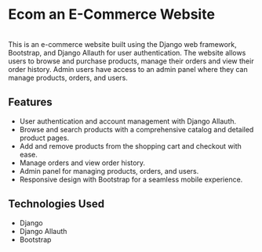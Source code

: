 <h1>Ecom an E-Commerce Website</h1><br/>
This is an e-commerce website built using the Django web framework, Bootstrap, and Django Allauth for user authentication. The website allows users to browse and purchase products, manage their orders and view their order history. Admin users have access to an admin panel where they can manage products, orders, and users.

<h2>Features</h2>
<ul>
<li>User authentication and account management with Django Allauth.</li>
<li>Browse and search products with a comprehensive catalog and detailed product pages.</li>
<li>Add and remove products from the shopping cart and checkout with ease.</li>
<li>Manage orders and view order history.</li>
<li>Admin panel for managing products, orders, and users.</li>
<li>Responsive design with Bootstrap for a seamless mobile experience.</li>
</ul>
<h2>Technologies Used</h2>
<ul>
<li>Django </li>
<li>Django Allauth </li>
<li>Bootstrap </li>
</ul>
